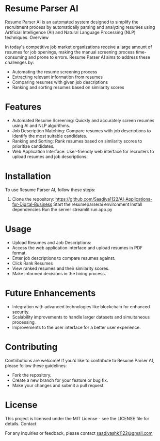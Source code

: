 # Resume Parser AI

Resume Parser AI is an automated system designed to simplify the recruitment process by automatically parsing and analyzing resumes using Artificial Intelligence (AI) and Natural Language Processing (NLP) techniques.
Overview

In today's competitive job market organizations receive a large amount of resumes for job openings, making the manual screening process time-consuming and prone to errors. Resume Parser AI aims to address these challenges by:
* Automating the resume screening process
* Extracting relevant information from resumes
* Comparing resumes with given job descriptions
* Ranking and sorting resumes based on similarity scores
  
# Features

* Automated Resume Screening: Quickly and accurately screen resumes using AI and NLP algorithms.
* Job Description Matching: Compare resumes with job descriptions to identify the most suitable candidates.
* Ranking and Sorting: Rank resumes based on similarity scores to prioritize candidates.
* Web Application Interface: User-friendly web interface for recruiters to upload resumes and job descriptions.
  
# Installation

To use Resume Parser AI, follow these steps:
1. Clone the repository:
https://github.com/Saadiya1122/AI-Applications-for-Digital-Business
Start the resumeparserai environment Install dependencies
Run the server
streamlit run app.py

# Usage

* Upload Resumes and Job Descriptions:
* Access the web application interface and upload resumes in PDF format.
* Enter job descriptions to compare resumes against.
* Click Rank Resumes
* View ranked resumes and their similarity scores.
* Make informed decisions in the hiring process.

# Future Enhancements

* Integration with advanced technologies like blockchain for enhanced security.
* Scalability improvements to handle larger datasets and simultaneous processing.
* Improvements to the user interface for a better user experience.

# Contributing

Contributions are welcome! If you'd like to contribute to Resume Parser AI, please follow these guidelines:
* Fork the repository.
* Create a new branch for your feature or bug fix.
* Make your changes and submit a pull request.

# License

This project is licensed under the MIT License - see the LICENSE file for details.
Contact

For any inquiries or feedback, please contact saadiyashk1122@gmail.com
